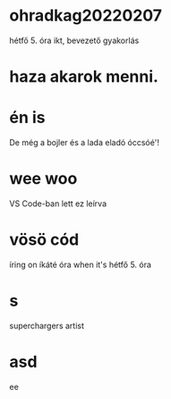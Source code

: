 # ohradkag20220207
hétfő 5. óra ikt, bevezető gyakorlás
# haza akarok menni.
# én is
De még a bojler és a lada eladó óccsóé'!
# wee woo
VS Code-ban lett ez leírva
# vösö cód
íring on íkáté óra when it's hétfő 5. óra
# s
superchargers artist
# asd
ee
